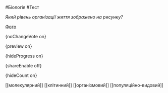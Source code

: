 #Біологія #Тест

*Який рівень організації життя зображено на рисунку?*

[Фото](https://zno.osvita.ua//doc/images/znotest/22/2261/bio-prob-2013_1_2261.jpg)

{noChangeVote on}

{preview on}

{hideProgress on}

{shareEnable off}

{hideCount on}

[[молекулярний]]
[[клітинний]]
[[організмовий]]
[[популяційно-видовий]]
